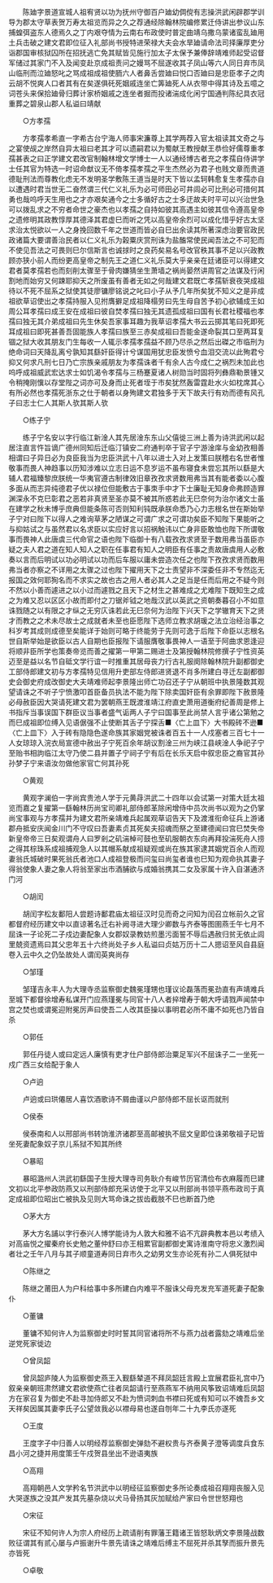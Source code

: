 <!-- { "loadSidebar": true } -->
　　陈廸字景道宣城人祖宥贤以功为抚州守御百户廸幼倜傥有志操洪武闲辟郡学训导为郡太守草表贺万寿太祖览而异之久之荐通经除翰林院编修累迁侍讲出参议山东捕蝗弭盗东人德焉久之丁内艰夺情为云南右布政使时普定曲靖乌撒乌蒙诸蛮乱廸用土兵击破之建文君即位征入礼部尚书授特进荣禄大夫会水旱廸请命法司择廉厚吏分诣郡国审核狱囚所在招抚逃亡免其赋皆见施行加太子太保予兼俸辞靖难师起受诏督军储过其家门不入及闻变赴京成祖责问之嫚骂不屈遂收其子凤山等六人同日弃市凤山临刑而泣廸怒叱之骂成祖成祖使胹六人者鼻舌尝廸曰悦口否廸曰是忠臣孝子之肉云胡不悦爽人口者其有在矣遂俱矺死姻戚连坐亡筭廸死人从衣带中得其诗及五噫之词苍头来保拾廸骨归葬计家桥姻戚之连坐者掘而投诸湍成化闲宁国通判陈纪具衣冠重葬之碧泉山郡人私谥曰靖献 

　　○方孝孺 

　　方孝孺孝希直一字希古台宁海人师事宋濂尊上其学两荐入官太祖读其文奇之与之宴使觇之岸然自异太祖曰老其才可以遗嗣君以为蜀献王教授献王恭俭好儒尊重孝孺甚表之曰正学建文君改官制翰林增文学博士一人以通经博古者充之孝孺自侍讲学士任其官为特选一时诏命猷议无不倚孝孺孝孺之平生杰然必为君子也贱文章而贵道德耻刑法而尊教化虑无不发明圣学敷陈王道当是时天下皆以孟轲韩愈复生孝孺亦自以遭遇时君当世无二奋然谓三代仁义礼乐为必可师田必可井闾必可比刑必可措何其勇也哉呜呼天生用也之才亦艰矣通今之士多循好古之士多迂故夫时平可以兴治世急可以拨乱求之不穷者命世之豪杰也以孝孺之自持如彼其高遇主如彼其信令遵高皇帝之遗修明其政教惇厚其德泽其君虚巳而听之凭以高皇帝余烈可以成化惜乎好古太坚求治太悦欲以一人之身挽回数千年之世道而皆必自巳出余读其所著深虑治要官政民政诸篇大要谓善治民者以仁义礼乐为榖粟庆赏刑诛为盐醢常使民闻吾法之不可犯而不使见吾法之可畏则巳尔信斯言也诚捄时之良药矣易名号改官秩其事不足以兴政教顾亦狭小前人而纷更高皇帝之制先王之道仁义礼乐莫大乎亲亲在廷诸臣可以得建文君者莫孝孺若也而刻削太骤至于骨肉嫌猜坐生萧墙之祸尚晏然讲周官之法谋及行闲割地而始穷又何踈耶抑天之所废虽有善者无如之何哉建文君既亡孝孺斩衰夜哭成祖待以不死不屈系之狱使其徒廖镛廖铭说之叱曰小子从予几年所矣犹不知义之是非成祖欲草诏使出之孝孺持服入见拊膺擗足成祖降榻劳曰先生母自苦予初心欲辅成王如周公耳孝孺曰成王安在成祖曰彼自焚孝孺曰独无其遗孤成祖曰国有长君社稷福也孝孺曰独无其介弟成祖曰先生休矣吾家事耳趣为我草诏孝孺大书云云掷其笔曰死即死耳成祖曰即死甚善吾固能族人孝孺曰族至三赤矣成祖曰吾能金遂命裂其口至两耳复锢之狱大收其朋友门生每收一人辄示孝孺孝孺益不顾乃尽杀之然后出磔之市临刑为绝命词曰天降乱离兮孰知其繇奸臣得计兮谋国用犹忠臣发愤兮血泪交流以此殉君兮抑又何求凡刑七日乃亡宗族亲戚朋友为孝孺诛者千有余人古今成仁之祸烈未加此也呜呼成祖威武宏达求士如饥渴令孝孺与三杨蹇夏诸人树勋当时固将列彝鼎勒景锺又令稍掩刚懻以存堂陛之词亦可及身而止死者垤于市矣犹然轰雷霆赴水火如枕席其心有所必然也孝孺死浙东之仕于朝者以身殉建文君独多于天下故夫行有劝而德有风孔子曰志士仁人其斯人欤其斯人欤 

　　○练子宁 

　　练子宁名安以字行临江新淦人其先居淦东东山父僖徙三洲上善为诗洪武闲以起居注直言忤旨谪广德州同知后迁临汀镇安二府通判卒于官子宁游淦庠与金幼孜相善相谓曰子异日必为良臣我当为忠臣洪武十八年以进士入对上发策曰朕稽右名世者惟敬事而畏人神趋事以历知涉难以立志日运不息岁运不虽布寝食未尝忘其所以繇是大辅人君福臻黎庶朕统一华夷官遵古制律效旧章孜孜求贤数用弗当其有能者委以心腹多面从而志异纯德君子优以禄位但能敷古于事朿手中才下士廉耻无知身命弗顾造罪渊深永不克巳彰君之恶若非真贤至圣亦莫不被其所惑若此无巳奈何为治尔诸文士虽在建学之秋未博乎庶典但能条陈可否则知利钝既承朕命悉乃心力志根名世在斯始举子宁对曰陛下以得人之难询草茅之陋谋之可谓广求之可谓功矣臣不知陛下果能听之与抑姑试之与虽然君以名求臣以实应好言以招祸触讳以亡身非臣敢恤也陛下所谓敬事而畏神人此唐虞三代命官之语也陛下临御十有八载孜孜求贤至于数用弗当虽臣亦疑之夫人君之道在知人知人之职在任事君有知人之明臣有任事之责故唐虞用人必敷奏以言而后明试以功必明试以功而后车服以庸未尝造次任之也陛下孜孜求贤而数用弗当者亦察之不详用之太骤之过也陛下擢用天下之士责望非不深委任非不专然迄无报国之效何耶狥名而不求实之故也古之用人者必其人之足当是任而后用之不疑今则不然以小善而遽进之以小过而遽戮之且天下之材生之甚难成之尤难陛下既知生之成之为难又忍以区区小故而即付之刀锯斧钺之地哉汉武以英武之资朝奏暮召小不如意诛戮随之以有限之才纵之无穷庂诛若此无巳奈何为治陛下兴天下之学辙育天下之贤才而教之之术未尽故士之成就者未至也臣愿陛下选师立教求胡瑗之法立治经治事之科岁考其成则成德至矣能详于始则可略于终能劳于先则可逸于后陛下命臣以志根名世自斯举始是欲臣以古人自期也臣报陛下请服膺敬事畏神人一语至于阿曲求恩逢迎将顺非臣所学也策奏帝览而善之擢第一甲第二赐进士及第授翰林院修撰子宁性资英迈至是益以名节自砥文学行谊一时推重其居母丧力行古礼服阕除翰林院升副都御史工部侍郎建文初与方孝孺特见信用升吏部左侍郎进贤退不肖多所建白寻迁左副都御史会御史府成改御史大夫靖难师起李景隆出师亡功召还子宁从朝班中执景隆数其观望请诛之不听子宁愤激叩首臣备员执法不能为陛下除卖国奸臣有余罪即陛下赦景隆必母赦臣因大哭请死建文君为罢朝燕王既渡淮靖江府直史萧用道衡府纪善周是修上书指斥当事误国下群臣议当事者盛气诟两人子宁曰国事至此尚禁人言乎诸公第勉之而巳成祖即位缚入见语倨强不止使断其舌子宁探舌■〈亡上皿下〉大书殿砖不逊■〈亡上皿下〉入于砖有隐隐色遂命族其家姻党被诛者百五十一人戍塞者三百七十一人女琼琼入浣衣局宣德中赦出子宁死百余年胡议割淦三州为峡江县峡淦人争祀子宁至贻书相訽临江太守乃使二县并置子宁祠子宁有后在长乐天启中叙忠臣之裔官其孙孙梦子宁来语汝勿做他家官亡何其孙死 

　　○黄观 

　　黄观字澜伯一字尚宾贵池人学于元黄冔洪武二十四年以会试第一对策大廷太祖览而嘉之复擢第一繇翰林历尚宝司卿礼部侍郎革除闲增侍中员次尚书以观为之仍掌尚宝事观与方孝孺并为建文君所亲靖难兵起属观草诏告天下及渡淮衔命征兵上游诸郡舟抵安庆闻金川门不守叹曰吾妻素贞其死矣夫招魂而祭之至建德闻曰宫巳焚失帝新皇帝帝三日矣观谓舟人曰罗剎之矶湍棹可鼓也至矶服朝衣东向再拜投湍死舟人捞之得其棕珠系成祖捕观急人以其帽系献成祖疑观或尚在族其家逮其姻党百余人而观妻翁氏城破时果死翁氏者池口人成祖登极而问玺曰尚玺者谁也巳知为观命执其妻子得翁使象人妻之象人将翁至家出市酒脯欲与成婚翁携其二女及家属十许入自湛通济门河 

　　○胡闰 

　　胡闰字松友鄱阳人尝题诗鄱君庙太祖征汉时见而奇之问知为闰召立帐前久之官都督府经历建文中以直谅著名迁右补阙寻进大理少卿数与齐泰等图圉燕壬午七月不屈诛一子论死二子戍边妻配象人女郡奴录教妨煎墨污面誓不辱后遇赦归贫无依止闾里兢资遗焉曰其父忠年五十六终尚处子乡人私谥曰贞姑万历十二人摁诏至风自县庭卷入云中久之仍坠故处人谓闰英爽尚存 

　　○邹瑾 

　　邹瑾吉永丰人为大理寺丞监察御史魏冕瑾甥也瑾议论磊落而冕劲直有声靖难兵至城下都督徐增寿私谋开门应燕瑾冕与同官十八人者捽增寿于朝大呼请戮声闻禁中宫之焚也或谓冕迎附冕厉声曰使吾二人改其臣操以事明君必所不庸不如死也乃皆自杀 

　　○郭任 

　　郭任丹徒人或曰定远人廉慎有吏才仕户部侍郎治粟足军兴不屈诛子二一坐死一戍广西三女给配于象人 

　　○卢逈 

　　卢逈或曰珙僊居人喜饮酒歌诗不屑曲谨以户部侍郎不屈长讴而就刑 

　　○侯泰 

　　侯泰南和人以邢部尚书转饷淮济诸郡至高邮被执不屈文皇即位诛弟敬祖子玘皆坐死妻配象奴子京儿系狱不知其所终 

　　○暴昭 

　　暴昭潞州人洪武初繇国子生授大理寺司务耿介有峻节历官清俭布衣麻履而巳建文初以北平参政防燕又以刑部侍郎充采访使于北平又以刑部尚书领平燕布政司于真定成祖即位昭出亡被执及见则大骂命诛之拔齿截肢不巳也断首乃绝 

　　○茅大方 

　　茅大方名誧以字行泰兴人博学能诗为人敦大和雅不谄不亢辟典教本邑以考绩入对高庙悦之擢秦府长史勉之董仲舒曰亦王相累官副都御史寓诗淮南守将忠义激烈闻者壮之壬午八月与其子顺童道寿同日弃市久之幼男文生亦论死有孙二人俱死狱中 

　　○陈继之 

　　陈继之莆田人为户科给事中多所建白内难平不服诛父母充发充军道死妻子配象仆 

　　○董镛 

　　董镛不知何许人为监察御史时时誓其同官诸将所不与燕力战者露劾之靖难后坐逆党死家徙边 

　　○曾凤韶 

　　曾凤韶庐陵人为监察御史燕王入觐繇辇道不拜凤韶廷言殿上宜展君臣礼宫中乃叙亲亲朝班肃然建文君欲使燕亡往者凤韶请行至燕燕军不纳用风筝致诏靖难后凤韶方在家召复为御史不赴寻加侍郎又不赴为愤词刺血书襟曰死或有知可以不媿吾乡文天祥矣因属其妻李氏子公望敛我必以襟母易也遂自刎年二十九李氏亦遂死 

　　○王度 

　　王度字子中归善人以明经荐监察御史弹劾不避权贵与齐泰黄子澄等调度兵食东昌小河之捷并用度策壬午戍贺县坐出不逊语夷族 

　　○高翔 

　　高翔朝邑人文学矜名节洪武中以明经征监察御史多所论奏成祖召翔翔丧服入见大哭遂族之没其产发其先墓杂烧以犬马骨扬其灰加赋给产家曰令世世怒翔也 

　　○宋征 

　　宋征不知何许人为宗人府经历上疏请削有罪藩王籍诸王皆怒耿炳文李景隆战数败征谓其有贰心屡与卢振谢升牛景先请诛之靖难后缚主不屈死并杀其孥而振升景先亦皆死 

　　○卓敬 

